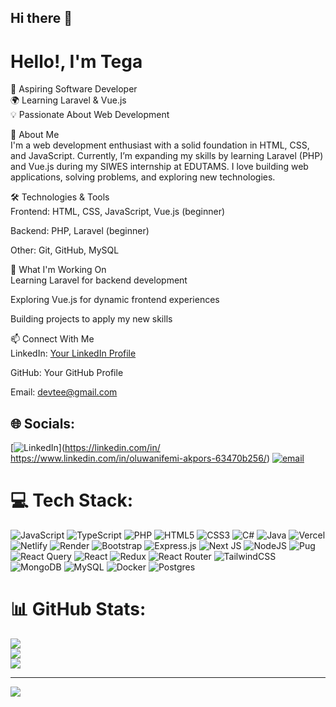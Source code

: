 ## Hi there 👋
# Hello!, I'm Tega

🚀 Aspiring Software Developer  </br>
🌍 Learning Laravel & Vue.js  </br>
💡 Passionate About Web Development </br>

🔹 About Me </br>
I'm a web development enthusiast with a solid foundation in HTML, CSS, and JavaScript. Currently, I’m expanding my skills by learning Laravel (PHP) and Vue.js during my SIWES internship at EDUTAMS. I love building web applications, solving problems, and exploring new technologies. </br>

🛠️ Technologies & Tools </br>
Frontend: HTML, CSS, JavaScript, Vue.js (beginner) </br>

Backend: PHP, Laravel (beginner) </br>

Other: Git, GitHub, MySQL </br>

📌 What I'm Working On </br>
Learning Laravel for backend development </br>

Exploring Vue.js for dynamic frontend experiences </br>

Building projects to apply my new skills </br>

📫 Connect With Me </br>
LinkedIn: [Your LinkedIn Profile](https://www.linkedin.com/in/oluwanifemi-akpors-63470b256/) </br>

GitHub: Your GitHub Profile  </br>

Email: devtee@gmail.com </br>


## 🌐 Socials:
[![LinkedIn](https://img.shields.io/badge/LinkedIn-%230077B5.svg?logo=linkedin&logoColor=white)](https://linkedin.com/in/ https://www.linkedin.com/in/oluwanifemi-akpors-63470b256/) [![email](https://img.shields.io/badge/Email-D14836?logo=gmail&logoColor=white)](mailto:devtee19@gmail.com) 

# 💻 Tech Stack:
![JavaScript](https://img.shields.io/badge/javascript-%23323330.svg?style=for-the-badge&logo=javascript&logoColor=%23F7DF1E) ![TypeScript](https://img.shields.io/badge/typescript-%23007ACC.svg?style=for-the-badge&logo=typescript&logoColor=white) ![PHP](https://img.shields.io/badge/php-%23777BB4.svg?style=for-the-badge&logo=php&logoColor=white) ![HTML5](https://img.shields.io/badge/html5-%23E34F26.svg?style=for-the-badge&logo=html5&logoColor=white) ![CSS3](https://img.shields.io/badge/css3-%231572B6.svg?style=for-the-badge&logo=css3&logoColor=white) ![C#](https://img.shields.io/badge/c%23-%23239120.svg?style=for-the-badge&logo=csharp&logoColor=white) ![Java](https://img.shields.io/badge/java-%23ED8B00.svg?style=for-the-badge&logo=openjdk&logoColor=white) ![Vercel](https://img.shields.io/badge/vercel-%23000000.svg?style=for-the-badge&logo=vercel&logoColor=white) ![Netlify](https://img.shields.io/badge/netlify-%23000000.svg?style=for-the-badge&logo=netlify&logoColor=#00C7B7) ![Render](https://img.shields.io/badge/Render-%46E3B7.svg?style=for-the-badge&logo=render&logoColor=white) ![Bootstrap](https://img.shields.io/badge/bootstrap-%238511FA.svg?style=for-the-badge&logo=bootstrap&logoColor=white) ![Express.js](https://img.shields.io/badge/express.js-%23404d59.svg?style=for-the-badge&logo=express&logoColor=%2361DAFB) ![Next JS](https://img.shields.io/badge/Next-black?style=for-the-badge&logo=next.js&logoColor=white) ![NodeJS](https://img.shields.io/badge/node.js-6DA55F?style=for-the-badge&logo=node.js&logoColor=white) ![Pug](https://img.shields.io/badge/Pug-FFF?style=for-the-badge&logo=pug&logoColor=A86454) ![React Query](https://img.shields.io/badge/-React%20Query-FF4154?style=for-the-badge&logo=react%20query&logoColor=white) ![React](https://img.shields.io/badge/react-%2320232a.svg?style=for-the-badge&logo=react&logoColor=%2361DAFB) ![Redux](https://img.shields.io/badge/redux-%23593d88.svg?style=for-the-badge&logo=redux&logoColor=white) ![React Router](https://img.shields.io/badge/React_Router-CA4245?style=for-the-badge&logo=react-router&logoColor=white) ![TailwindCSS](https://img.shields.io/badge/tailwindcss-%2338B2AC.svg?style=for-the-badge&logo=tailwind-css&logoColor=white) ![MongoDB](https://img.shields.io/badge/MongoDB-%234ea94b.svg?style=for-the-badge&logo=mongodb&logoColor=white) ![MySQL](https://img.shields.io/badge/mysql-4479A1.svg?style=for-the-badge&logo=mysql&logoColor=white) ![Docker](https://img.shields.io/badge/docker-%230db7ed.svg?style=for-the-badge&logo=docker&logoColor=white) ![Postgres](https://img.shields.io/badge/postgres-%23316192.svg?style=for-the-badge&logo=postgresql&logoColor=white)
# 📊 GitHub Stats:
![](https://github-readme-stats.vercel.app/api?username=tega&theme=dark&hide_border=false&include_all_commits=false&count_private=false)<br/>
![](https://nirzak-streak-stats.vercel.app/?user=tega&theme=dark&hide_border=false)<br/>
![](https://github-readme-stats.vercel.app/api/top-langs/?username=tega&theme=dark&hide_border=false&include_all_commits=false&count_private=false&layout=compact)

---
[![](https://visitcount.itsvg.in/api?id=tega&icon=0&color=0)](https://visitcount.itsvg.in)

<!-- Proudly created with GPRM ( https://gprm.itsvg.in ) -->

